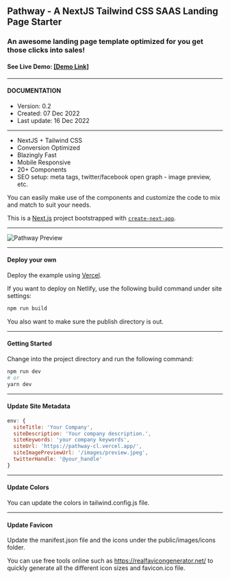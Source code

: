 ## Pathway - A NextJS Tailwind CSS SAAS Landing Page Starter
### An awesome landing page template optimized for you get those clicks into sales!

#### See Live Demo: <a href="https://pathway-cl.vercel.app/" target="_blank">[Demo Link]</a>
--- 

#### DOCUMENTATION
* Version: 0.2
* Created: 07 Dec 2022
* Last update: 16 Dec 2022

---
* NextJS + Tailwind CSS
* Conversion Optimized
* Blazingly Fast
* Mobile Responsive
* 20+ Components
* SEO setup: meta tags, twitter/facebook open graph - image preview, etc.

You can easily make use of the components and customize the code to mix and match to suit your needs.

This is a [Next.js](https://nextjs.org/) project bootstrapped with [`create-next-app`](https://github.com/vercel/next.js/tree/canary/packages/create-next-app).

---

![Pathway Preview](https://github.com/christian-luntok/pathway/blob/main/public/pathway-0-1.png?raw=true)

---

#### Deploy your own

Deploy the example using [Vercel](https://vercel.com?utm_source=github&utm_medium=readme&utm_campaign=next-example).

If you want to deploy on Netlify, use the following build command under site settings:

```bash
npm run build
```
You also want to make sure the publish directory is out.

---
#### Getting Started

Change into the project directory and run the following command:


```bash
npm run dev
# or
yarn dev
```

---
#### Update Site Metadata

```js
env: {
  siteTitle: 'Your Company',
  siteDescription: 'Your company description.',
  siteKeywords: 'your company keywords',
  siteUrl: 'https://pathway-cl.vercel.app/',
  siteImagePreviewUrl: '/images/preview.jpeg',
  twitterHandle: '@your_handle'
} 
```
---
#### Update Colors

You can update the colors in tailwind.config.js file.

---
#### Update Favicon

Update the manifest.json file and the icons under the public/images/icons folder.

You can use free tools online such as https://realfavicongenerator.net/ to quickly generate all the different icon sizes and favicon.ico file.